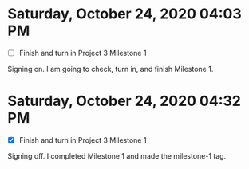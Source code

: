 # Saturday, October 24, 2020 04:03 PM
- [ ] Finish and turn in Project 3 Milestone 1

Signing on. I am going to check, turn in, and finish Milestone 1.

# Saturday, October 24, 2020 04:32 PM
- [X] Finish and turn in Project 3 Milestone 1

Signing off. I completed Milestone 1 and made the milestone-1 tag.

